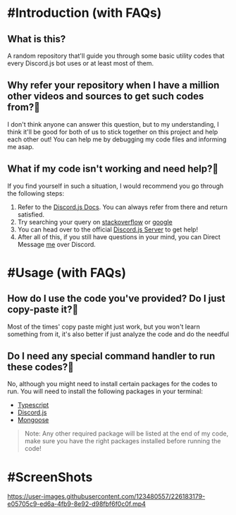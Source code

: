 # #Introduction (with FAQs)
## What is this?
A random repository that'll guide you through some basic utility codes that every Discord.js bot uses or at least most of them.

## Why refer your repository when I have a million other videos and sources to get such codes from?:thinking:
I don't think anyone can answer this question, but to my understanding, I think it'll be good for both of us to stick together on this project and help each other out!
You can help me by debugging my code files and informing me asap. 

## What if my code isn't working and need help?:thinking:
If you find yourself in such a situation, I would recommend you go through the following steps:
1. Refer to the [Discord.js Docs](https://discord.js.org/#/docs/discord.js/14.7.1/). You can always refer from there and return satisfied.
2. Try searching your query on [stackoverflow](https://stackoverflow.com/) or [google](https://google.com)
3. You can head over to the official [Discord.js Server](https://discord.gg/djs) to get help!
4. After all of this, if you still have questions in your mind, you can Direct Message [me](https://discordapp.com/users/919568881939517460) over Discord.

# #Usage (with FAQs)
## How do I use the code you've provided? Do I just copy-paste it?:thinking:
Most of the times' copy paste might just work, but you won't learn something from it, it's also better if just analyze the code and do the needful

## Do I need any special command handler to run these codes?:thinking:
No, although you might need to install certain packages for the codes to run.
You will need to install the following packages in your terminal:
* [Typescript](https://www.npmjs.com/package/typescript)
* [Discord.js](https://www.npmjs.com/package/discord.js)
* [Mongoose](https://www.npmjs.com/package/mongoose) 
> Note: Any other required package will be listed at the end of my code, make sure you have the right packages installed before running the code!

# #ScreenShots



https://user-images.githubusercontent.com/123480557/226183179-e05705c9-ed6a-4fb9-8e92-d98fbf6f0c0f.mp4

